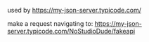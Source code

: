 used by https://my-json-server.typicode.com/

make a request navigating to: https://my-json-server.typicode.com/NoStudioDude/fakeapi